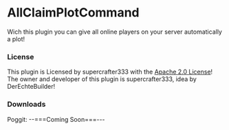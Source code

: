 # AllClaimPlotCommand
Wich this plugin you can give all online players on your server automatically a plot!

### License
This plugin is Licensed by supercrafter333 with the [Apache 2.0 License](/LICENSE)! The owner and developer of this plugin is supercrafter333, idea by DerEchteBuilder!

### Downloads
Poggit: --===Coming Soon===---
